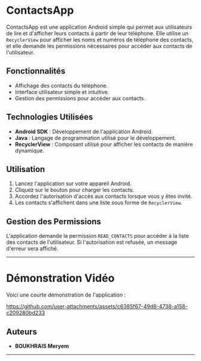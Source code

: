 
# ContactsApp

ContactsApp est une application Android simple qui permet aux utilisateurs de lire et d'afficher leurs contacts à partir de leur téléphone. Elle utilise un `RecyclerView` pour afficher les noms et numéros de téléphone des contacts, et elle demande les permissions nécessaires pour accéder aux contacts de l'utilisateur.

## Fonctionnalités

- Affichage des contacts du téléphone.
- Interface utilisateur simple et intuitive.
- Gestion des permissions pour accéder aux contacts.

## Technologies Utilisées

- **Android SDK** : Développement de l'application Android.
- **Java** : Langage de programmation utilisé pour le développement.
- **RecyclerView** : Composant utilisé pour afficher les contacts de manière dynamique.

## Utilisation

1. Lancez l'application sur votre appareil Android.
2. Cliquez sur le bouton pour charger les contacts.
3. Accordez l'autorisation d'accès aux contacts lorsque vous y êtes invité.
4. Les contacts s'affichent dans une liste sous forme de `RecyclerView`.

## Gestion des Permissions

L'application demande la permission `READ_CONTACTS` pour accéder à la liste des contacts de l'utilisateur. Si l'autorisation est refusée, un message d'erreur sera affiché.


---
# Démonstration Vidéo

Voici une courte démonstration de l'application :


https://github.com/user-attachments/assets/c6385f67-49d8-4738-a158-c209280bd233



## Auteurs

- **BOUKHRAIS Meryem** 

---


